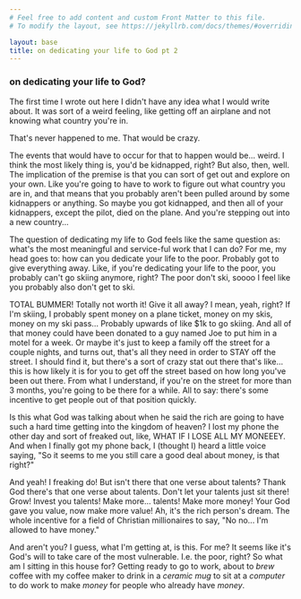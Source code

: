 ```yaml
---
# Feel free to add content and custom Front Matter to this file.
# To modify the layout, see https://jekyllrb.com/docs/themes/#overriding-theme-defaults

layout: base
title: on dedicating your life to God pt 2
---
```

### on dedicating your life to God?

The first time I wrote out here I didn't have any idea what I would write about. It was sort of a weird feeling, like getting off an airplane and not knowing what country you're in. 

That's never happened to me. That would be crazy. 

The events that would have to occur for that to happen would be... weird. I think the most likely thing is, you'd be kidnapped, right? But also, then, well. The implication of the premise is that you can sort of get out and explore on your own. Like you're going to have to work to figure out what country you are in, and that means that you probably aren't been pulled around by some kidnappers or anything. So maybe you got kidnapped, and then all of your kidnappers, except the pilot, died on the plane. And you're stepping out into a new country...

The question of dedicating my life to God feels like the same question as: what's the most meaningful and service-ful work that I can do? For me, my head goes to: how can you dedicate your life to the poor. Probably got to give everything away. Like, if you're dedicating your life to the poor, you probably can't go skiing anymore, right? The poor don't ski, soooo I feel like you probably also don't get to ski. 

TOTAL BUMMER! Totally not worth it! Give it all away? I mean, yeah, right? If I'm skiing, I probably spent money on a plane ticket, money on my skis, money on my ski pass... Probably upwards of like $1k to go skiing. And all of that money could have been donated to a guy named Joe to put him in a motel for a week. Or maybe it's just to keep a family off the street for a couple nights, and turns out, that's all they need in order to STAY off the street. I should find it, but there's a sort of crazy stat out there that's like... this is how likely it is for you to get off the street based on how long you've been out there. From what I understand, if you're on the street for more than 3 months, you're going to be there for a while. All to say: there's some incentive to get people out of that position quickly. 

Is this what God was talking about when he said the rich are going to have such a hard time getting into the kingdom of heaven? I lost my phone the other day and sort of freaked out, like, WHAT IF I LOSE ALL MY MONEEEY. And when I finally got my phone back, I (thought I) heard a little voice saying, "So it seems to me you still care a good deal about money, is that right?" 

And yeah! I freaking do! But isn't there that one verse about talents? Thank God there's that one verse about talents. Don't let your talents just sit there! Grow! Invest you talents! Make more... talents! Make more money! Your God gave you value, now make more value! Ah, it's the rich person's dream. The whole incentive for a field of Christian millionaires to say, "No no... I'm allowed to have money." 

And aren't you? I guess, what I'm getting at, is this. For me? It seems like it's God's will to take care of the most vulnerable. I.e. the poor, right? So what am I sitting in this house for? Getting ready to go to work, about to *brew* coffee with my coffee maker to drink in a *ceramic mug* to sit at a *computer* to do work to make *money* for people who already have *money*. 
